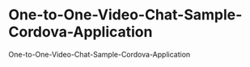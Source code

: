 # One-to-One-Video-Chat-Sample-Cordova-Application
One-to-One-Video-Chat-Sample-Cordova-Application
